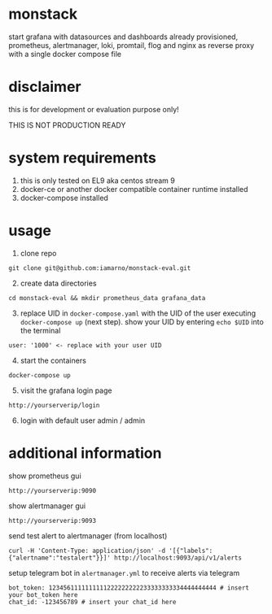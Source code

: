 # monstack

start grafana with datasources and dashboards already provisioned, prometheus, alertmanager, loki, promtail, flog and nginx as reverse proxy with a single docker compose file

# disclaimer

this is for development or evaluation purpose only!

THIS IS NOT PRODUCTION READY

# system requirements
1. this is only tested on EL9 aka centos stream 9
2. docker-ce or another docker compatible container runtime installed
3. docker-compose installed

# usage
1. clone repo
```
git clone git@github.com:iamarno/monstack-eval.git
```
2. create data directories
```
cd monstack-eval && mkdir prometheus_data grafana_data
```
3. replace UID in `docker-compose.yaml` with the UID of the user executing `docker-compose up` (next step).
show your UID by entering `echo $UID` into the terminal
```
user: '1000' <- replace with your user UID
```
4. start the containers
```
docker-compose up
```
5. visit the grafana login page
```
http://yourserverip/login
```
6. login with default user admin / admin


# additional information

show prometheus gui
```
http://yourserverip:9090
```
show alertmanager gui
```
http://yourserverip:9093
```

send test alert to alertmanager (from localhost)
```
curl -H 'Content-Type: application/json' -d '[{"labels":{"alertname":"testalert"}}]' http://localhost:9093/api/v1/alerts
```

setup telegram bot in `alertmanager.yml` to receive alerts via telegram
```
bot_token: 1234561111111111222222222233333333334444444444 # insert your bot_token here
chat_id: -123456789 # insert your chat_id here
```

